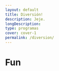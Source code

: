 ```yaml
---
layout: default
title: Diversión!
description: Jeje.
longDescription: 
type: programas
cover: cover-1
permalink: /diversion/
---
```

# Fun
